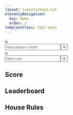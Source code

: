 ```yaml
---
layout: layouts/main.njk
eleventyNavigation:
  key: Home
  order: 1
templateClass: tmpl-main
---
```

<div class="grid">
  <div class="modal">
    <div class="modalContent">
      <span class="close">&times;</span>
      <div class="inputGroup">
        <input type="text" id="newPlayer" placeholder="New player name"><button onclick="add('teams', this.previousElementSibling.value); this.parentElement.parentElement.parentElement.style.display='none'">+</button>
      </div>
    </div>
  </div>
  <div class="modal">
    <div class="modalContent">
      <span class="close">&times;</span>
      <div class="inputGroup">
        <input type="text" id="newRule" placeholder="New rule"><button onclick="add('rules', this.previousElementSibling.value); this.parentElement.parentElement.parentElement.style.display='none'">+</button>
      </div>
    </div>
  </div>
<div class="grid__col grid__col--3-of-5">
<h2>Score</h2>
  <ul id="updateScores" class="teams-display">
  </ul>
  <div id="addPlayersMsg" class="display"></div>
  <ul>
  </ul>
</div>
<div class="grid__col grid__col--2-of-5">
<h2>Leaderboard</h2>
  <div id="scoreContainer">
      <ul id="scores" class="teams-display">
      </ul>
  </div>
<h2>House Rules</h2>
  <div id="rulesContainer">
    <ol class="houseRules rules-display">
    </ol>
  </div>
</div>

<ul class="navigation">
</ul>
</div>
</div>
